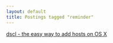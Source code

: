 ```yaml
---
layout: default
title: Postings tagged "reminder"
---
```

[dscl - the easy way to add hosts on OS X](http://janesconference.github.com/KievII/2009/07/dscl-the-easy-way-to-add-hosts-on-osx)<br />
